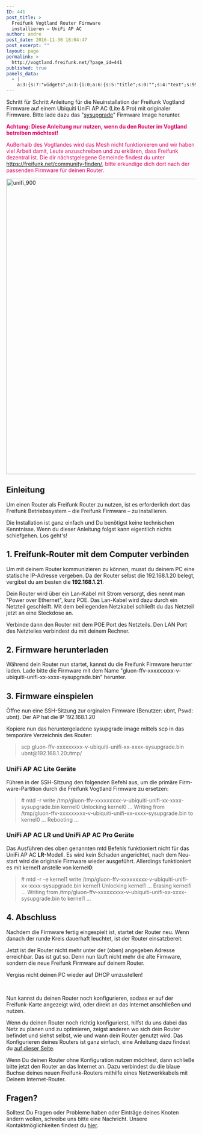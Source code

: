 ```yaml
---
ID: 441
post_title: >
  Freifunk Vogtland Router Firmware
  installieren – UniFi AP AC
author: andre
post_date: 2016-11-30 18:04:47
post_excerpt: ""
layout: page
permalink: >
  http://vogtland.freifunk.net/?page_id=441
published: true
panels_data:
  - |
    a:3:{s:7:"widgets";a:3:{i:0;a:6:{s:5:"title";s:0:"";s:4:"text";s:956:"<p>Schritt für Schritt Anleitung für die Neuinstallation der Freifunk Vogtland Firmware auf einem Ubiquiti <span class="itemreviewed fn">UniFi AP AC (Lite &amp; Pro) mit originaler Firmware. Bitte lade dazu das "<a href="http://firmware.freifunk-vogtland.net/firmware/stable/sysupgrade/" target="_blank">sysupgrade</a>" Firmware Image herunter.<br /></span></p><p><span style="color: #dc0067;"><strong>Achtung: Diese Anleitung nur nutzen, wenn du den Router im Vogtland betreiben möchtest!</strong></span></p><p><span style="color: #dc0067;">Außerhalb des Vogtlandes wird das Mesh nicht funktionieren und wir haben viel Arbeit damit, Leute anzuschreiben und zu erklären, dass Freifunk dezentral ist. Die dir nächstgelegene Gemeinde findest du unter <a style="color: #dc0067;" href="https://freifunk.net/community-finden/">https://freifunk.net/community-finden/</a>, bitte erkundige dich dort nach der passenden Firmware für deinen Router.</span></p>";s:20:"text_selected_editor";s:7:"tinymce";s:5:"autop";b:1;s:12:"_sow_form_id";s:13:"573c11fa51b35";s:11:"panels_info";a:7:{s:5:"class";s:31:"SiteOrigin_Widget_Editor_Widget";s:3:"raw";b:0;s:4:"grid";i:0;s:4:"cell";i:0;s:2:"id";i:0;s:9:"widget_id";s:36:"1f95dce2-215e-4b87-8eaa-05c2ccb21087";s:5:"style";a:1:{s:18:"background_display";s:4:"tile";}}}i:1;a:13:{s:5:"image";i:457;s:14:"image_fallback";s:0:"";s:4:"size";s:4:"full";s:5:"align";s:6:"center";s:5:"title";s:0:"";s:14:"title_position";s:6:"hidden";s:3:"alt";s:0:"";s:3:"url";s:0:"";s:5:"bound";b:1;s:10:"full_width";b:1;s:12:"_sow_form_id";s:13:"584532c586501";s:10:"new_window";b:0;s:11:"panels_info";a:7:{s:5:"class";s:30:"SiteOrigin_Widget_Image_Widget";s:3:"raw";b:0;s:4:"grid";i:0;s:4:"cell";i:0;s:2:"id";i:1;s:9:"widget_id";s:36:"265a419a-3025-4fed-a51c-bb00ffd06900";s:5:"style";a:1:{s:18:"background_display";s:4:"tile";}}}i:2;a:6:{s:5:"title";s:0:"";s:4:"text";s:4641:"<h2>Einleitung</h2><p>Um einen Router als Freifunk Router zu nutzen, ist es erforderlich dort das Freifunk Betriebssystem – die Freifunk Firmware – zu installieren.</p><p>Die Installation ist ganz einfach und Du benötigst keine technischen Kenntnisse. Wenn du dieser Anleitung folgst kann eigentlich nichts schiefgehen. Los geht's!</p><h2>1. Freifunk-Router mit dem Computer verbinden</h2><p>Um mit deinem Router kommunizieren zu können, musst du deinem PC eine statische IP-Adresse vergeben. Da der Router selbst die 192.168.1.20 belegt, vergibst du am besten die <strong>192.168.1.21</strong>.</p><p>Dein Router wird über ein Lan-Kabel mit Strom versorgt, dies nennt man "Power over Ethernet", kurz POE. Das Lan-Kabel wird dazu durch ein Netzteil geschleift. Mit dem beiliegenden Netzkabel schließt du das Netzteil jetzt an eine Steckdose an.</p><p>Verbinde dann den Router mit dem POE Port des Netzteils. Den LAN Port des Netzteiles verbindest du mit deinem Rechner.</p><div id="panel-337-0-0-8" class="so-panel widget widget_sow-editor" data-index="8"><div class="so-widget-sow-editor so-widget-sow-editor-base"><div class="siteorigin-widget-tinymce textwidget"><h2>2. Firmware herunterladen</h2><p>Während dein Router nun startet, kannst du die Freifunk Firmware herunter laden. Lade bitte die Firmware mit dem Name "gluon-ffv-xxxxxxxxx-v-ubiquiti-unifi-xx-xxxx-sysupgrade.bin" herunter.</p><h2>3. Firmware einspielen</h2><p><span id="result_box" class="" lang="de"><span class="">Öffne nun eine SSH-Sitzung zur orginalen Firmware (Benutzer: ubnt, Pswd: ubnt).</span> D<span class="">er AP hat die IP 192.168.1.20</span></span></p><p>Kopiere nun das heruntergeladene sysupgrade image mittels scp in das temporäre Verzeichnis des Router:</p><div class="level4"><blockquote><p class="code">scp gluon-ffv-xxxxxxxxx-v-ubiquiti-unifi-xx-xxxx-sysupgrade.bin ubnt@192.168.1.20:/tmp/</p></blockquote></div><h3 id="unifi_ap_ac_lite_devices">UniFi AP AC Lite und Pro Geräte</h3><p><span id="result_box" class="" lang="de"><span class="">Führen in der SSH-Sitzung den folgenden Befehl aus, um die primäre Firmware-Partition durch die Freifunk Vogtland Firmware zu ersetzen:</span></span></p><div class="level5"><blockquote><p class="code"># mtd -r write /tmp/gluon-ffv-xxxxxxxxx-v-ubiquiti-unifi-xx-xxxx-sysupgrade.bin kernel0<br /><br />Unlocking kernel0 ... <br />Writing from /tmp/gluon-ffv-xxxxxxxxx-v-ubiquiti-unifi-xx-xxxx-sysupgrade.bin to kernel0 ... <br />Rebooting ...</p></blockquote><div id="panel-337-0-0-23" class="so-panel widget widget_sow-editor" data-index="23"><div class="so-widget-sow-editor so-widget-sow-editor-base"><div class="siteorigin-widget-tinymce textwidget"><h2>4. Abschluss</h2><p>Nachdem die Firmware fertig eingespielt ist, startet der Router neu. Wenn danach der runde Kreis dauerhaft leuchtet, ist der Router einsatzbereit.</p><p>Jetzt ist der Router nicht mehr unter der (oben) angegeben Adresse erreichbar. Das ist gut so. Denn nun läuft nicht mehr die alte Firmware, sondern die neue Freifunk Firmware auf deinem Router.</p><div id="panel-337-0-0-27" class="so-panel widget widget_sow-editor" data-index="27"><div class="so-widget-sow-editor so-widget-sow-editor-base"><div class="siteorigin-widget-tinymce textwidget"><p>Vergiss nicht deinen PC wieder auf DHCP umzustellen!</p><p>Nun kannst du deinen Router noch konfigurieren, sodass er auf der Freifunk-Karte angezeigt wird, oder direkt an das Internet anschließen und nutzen.</p><p>Wenn du deinen Router noch richtig konfigurierst, hilfst du uns dabei das Netz zu planen und zu optimieren, zeigst anderen wo sich dein Router befindet und siehst selbst, wie und wann dein Router genutzt wird. Das Konfigurieren deines Routers ist ganz einfach, eine Anleitung dazu findest du <a href="http://freifunk-vogtland.net/?page_id=166">auf dieser Seite</a>.</p><p>Wenn Du deinen Router ohne Konfiguration nutzen möchtest, dann schließe bitte jetzt den Router an das Internet an. Dazu verbindest du die blaue Buchse deines neuen Freifunk-Routers mithilfe eines Netzwerkkabels mit Deinem Internet-Router.</p></div></div></div><div id="panel-337-0-0-28" class="so-panel widget widget_sow-editor panel-last-child" data-index="28"><div class="so-widget-sow-editor so-widget-sow-editor-base"><div class="siteorigin-widget-tinymce textwidget"><h2>Fragen?</h2><p>Solltest Du Fragen oder Probleme haben oder Einträge deines Knoten ändern wollen, schreibe uns bitte eine Nachricht. Unsere Kontaktmöglichkeiten findest du <a href="http://vogtland.freifunk.net/?page_id=251">hier</a>.</p></div></div></div></div></div></div></div></div></div></div>";s:20:"text_selected_editor";s:7:"tinymce";s:5:"autop";b:1;s:12:"_sow_form_id";s:13:"584532a02c39b";s:11:"panels_info";a:6:{s:5:"class";s:31:"SiteOrigin_Widget_Editor_Widget";s:4:"grid";i:0;s:4:"cell";i:0;s:2:"id";i:2;s:9:"widget_id";s:36:"1f95dce2-215e-4b87-8eaa-05c2ccb21087";s:5:"style";a:2:{s:27:"background_image_attachment";b:0;s:18:"background_display";s:4:"tile";}}}}s:5:"grids";a:1:{i:0;a:2:{s:5:"cells";i:1;s:5:"style";a:0:{}}}s:10:"grid_cells";a:1:{i:0;a:2:{s:4:"grid";i:0;s:6:"weight";i:1;}}}
---
```

Schritt für Schritt Anleitung für die Neuinstallation der Freifunk Vogtland Firmware auf einem Ubiquiti <span class="itemreviewed fn">UniFi AP AC (Lite &amp; Pro) mit originaler Firmware. Bitte lade dazu das "<a href="http://firmware.freifunk-vogtland.net/firmware/stable/sysupgrade/" target="_blank">sysupgrade</a>" Firmware Image herunter.
</span>

<span style="color: #dc0067;"><strong>Achtung: Diese Anleitung nur nutzen, wenn du den Router im Vogtland betreiben möchtest!</strong></span>

<span style="color: #dc0067;">Außerhalb des Vogtlandes wird das Mesh nicht funktionieren und wir haben viel Arbeit damit, Leute anzuschreiben und zu erklären, dass Freifunk dezentral ist. Die dir nächstgelegene Gemeinde findest du unter <a style="color: #dc0067;" href="https://freifunk.net/community-finden/">https://freifunk.net/community-finden/</a>, bitte erkundige dich dort nach der passenden Firmware für deinen Router.</span>

<img class="so-widget-image" title="unifi_900" src="http://freifunk-vogtland.net/wordpress/wp-content/uploads/2016/12/UniFi_900.png" srcset="http://freifunk-vogtland.net/wordpress/wp-content/uploads/2016/12/UniFi_900.png 900w, http://freifunk-vogtland.net/wordpress/wp-content/uploads/2016/12/UniFi_900-300x261.png 300w, http://freifunk-vogtland.net/wordpress/wp-content/uploads/2016/12/UniFi_900-768x668.png 768w" width="900" height="783" />
<h2>Einleitung</h2>
Um einen Router als Freifunk Router zu nutzen, ist es erforderlich dort das Freifunk Betriebssystem – die Freifunk Firmware – zu installieren.

Die Installation ist ganz einfach und Du benötigst keine technischen Kenntnisse. Wenn du dieser Anleitung folgst kann eigentlich nichts schiefgehen. Los geht's!
<h2>1. Freifunk-Router mit dem Computer verbinden</h2>
Um mit deinem Router kommunizieren zu können, musst du deinem PC eine statische IP-Adresse vergeben. Da der Router selbst die 192.168.1.20 belegt, vergibst du am besten die <strong>192.168.1.21</strong>.

Dein Router wird über ein Lan-Kabel mit Strom versorgt, dies nennt man "Power over Ethernet", kurz POE. Das Lan-Kabel wird dazu durch ein Netzteil geschleift. Mit dem beiliegenden Netzkabel schließt du das Netzteil jetzt an eine Steckdose an.

Verbinde dann den Router mit dem POE Port des Netzteils. Den LAN Port des Netzteiles verbindest du mit deinem Rechner.
<h2>2. Firmware herunterladen</h2>
Während dein Router nun startet, kannst du die Freifunk Firmware herunter laden. Lade bitte die Firmware mit dem Name "gluon-ffv-xxxxxxxxx-v-ubiquiti-unifi-xx-xxxx-sysupgrade.bin" herunter.
<h2>3. Firmware einspielen</h2>
<span id="result_box" class="" lang="de"><span class="">Öffne nun eine SSH-Sitzung zur orginalen Firmware (Benutzer: ubnt, Pswd: ubnt).</span> D<span class="">er AP hat die IP 192.168.1.20</span></span>

Kopiere nun das heruntergeladene sysupgrade image mittels scp in das temporäre Verzeichnis des Router:
<blockquote>
<p class="code">scp gluon-ffv-xxxxxxxxx-v-ubiquiti-unifi-xx-xxxx-sysupgrade.bin ubnt@192.168.1.20:/tmp/</p>
</blockquote>
<h3 id="unifi_ap_ac_lite_devices">UniFi AP AC Lite Geräte</h3>
<span id="result_box" class="" lang="de"><span class="">Führen in der SSH-Sitzung den folgenden Befehl aus, um die primäre Firmware-Partition durch die Freifunk Vogtland Firmware zu ersetzen:</span></span>
<blockquote>
<p class="code"># mtd -r write /tmp/gluon-ffv-xxxxxxxxx-v-ubiquiti-unifi-xx-xxxx-sysupgrade.bin
kernel0 Unlocking kernel0 ... Writing from /tmp/gluon-ffv-xxxxxxxxx-v-ubiquiti-unifi-xx-xxxx-sysupgrade.bin to kernel0 ... Rebooting ...</p>
</blockquote>
<h3 class="code">UniFi AP AC LR und UniFi AP AC Pro Geräte</h3>
<p class="code"><span id="result_box" class="" lang="de">Das Ausführen des oben genannten mtd Befehls funktioniert nicht für das UniFi AP AC <strong>LR</strong>-Modell. Es wird kein Schaden angerichtet, nach dem Neustart wird die originale Firmware wieder ausgeführt. <span class="">Allerdings funktioniert es mit kernel<strong>1</strong> anstelle von kernel<strong>0</strong>:
</span></span></p>

<blockquote>
<p class="code"># mtd -r -e kernel1 write /tmp/gluon-ffv-xxxxxxxxx-v-ubiquiti-unifi-xx-xxxx-sysupgrade.bin
kernel1 Unlocking kernel1 ... Erasing kernel1 ... Writing from /tmp/gluon-ffv-xxxxxxxxx-v-ubiquiti-unifi-xx-xxxx-sysupgrade.bin to kernel1 ...</p>
</blockquote>
<h2>4. Abschluss</h2>
Nachdem die Firmware fertig eingespielt ist, startet der Router neu. Wenn danach der runde Kreis dauerhaft leuchtet, ist der Router einsatzbereit.

Jetzt ist der Router nicht mehr unter der (oben) angegeben Adresse erreichbar. Das ist gut so. Denn nun läuft nicht mehr die alte Firmware, sondern die neue Freifunk Firmware auf deinem Router.

Vergiss nicht deinen PC wieder auf DHCP umzustellen!

&nbsp;

Nun kannst du deinen Router noch konfigurieren, sodass er auf der Freifunk-Karte angezeigt wird, oder direkt an das Internet anschließen und nutzen.

Wenn du deinen Router noch richtig konfigurierst, hilfst du uns dabei das Netz zu planen und zu optimieren, zeigst anderen wo sich dein Router befindet und siehst selbst, wie und wann dein Router genutzt wird. Das Konfigurieren deines Routers ist ganz einfach, eine Anleitung dazu findest du <a href="http://freifunk-vogtland.net/?page_id=166">auf dieser Seite</a>.

Wenn Du deinen Router ohne Konfiguration nutzen möchtest, dann schließe bitte jetzt den Router an das Internet an. Dazu verbindest du die blaue Buchse deines neuen Freifunk-Routers mithilfe eines Netzwerkkabels mit Deinem Internet-Router.
<h2>Fragen?</h2>
Solltest Du Fragen oder Probleme haben oder Einträge deines Knoten ändern wollen, schreibe uns bitte eine Nachricht. Unsere Kontaktmöglichkeiten findest du <a href="http://vogtland.freifunk.net/?page_id=251">hier</a>.
